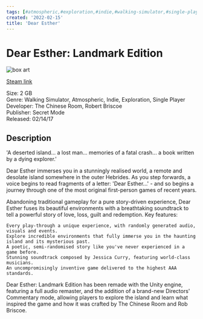 ```yaml
---
tags: [#atmospheric,#exploration,#indie,#walking-simulator,#single-player,#steam,#game,#owned,#pc]
created: '2022-02-15'
title: 'Dear Esther'
---
```

# Dear Esther: Landmark Edition

![box art](https://cdn.cloudflare.steamstatic.com/steam/apps/520720/header.jpg?t=1644592241)

[Steam link](https://store.steampowered.com/search/?term=Brothers%20-%20A%20Tale%20of%20Two%20Sons)

Size: 2 GB  
Genre:  Walking Simulator, Atmospheric, Indie, Exploration, Single Player  
Developer:  The Chinese Room, Robert Briscoe	  
Publisher: Secret Mode  
Released: 02/14/17  

## Description

'A deserted island... a lost man... memories of a fatal crash... a book written by a dying explorer.'

Dear Esther immerses you in a stunningly realised world, a remote and desolate island somewhere in the outer Hebrides. As you step forwards, a voice begins to read fragments of a letter: 'Dear Esther...' - and so begins a journey through one of the most original first-person games of recent years.

Abandoning traditional gameplay for a pure story-driven experience, Dear Esther fuses its beautiful environments with a breathtaking soundtrack to tell a powerful story of love, loss, guilt and redemption.
Key features:

    Every play-through a unique experience, with randomly generated audio, visuals and events.
    Explore incredible environments that fully immerse you in the haunting island and its mysterious past.
    A poetic, semi-randomised story like you've never experienced in a game before.
    Stunning soundtrack composed by Jessica Curry, featuring world-class musicians.
    An uncompromisingly inventive game delivered to the highest AAA standards. 


Dear Esther: Landmark Edition has been remade with the Unity engine, featuring a full audio remaster, and the addition of a brand-new Directors' Commentary mode, allowing players to explore the island and learn what inspired the game and how it was crafted by The Chinese Room and Rob Briscoe. 
